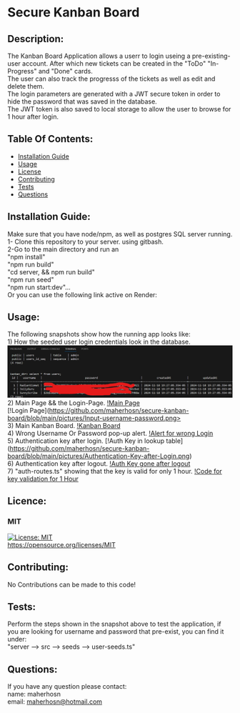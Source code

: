 # Secure Kanban Board

## Description:
The Kanban Board Application allows a userr to login useing a pre-existing- user account. After which new tickets can be created in the "ToDo" "In-Progress" and "Done" cards.<br>The user can also track the progresss of the tickets as well as edit and delete them.<br>The login parameters are generated with a JWT secure token in order to hide the password that was saved in the database.<br>The JWT token is also saved to local storage to allow the user to browse for 1 hour after login.

## Table Of Contents:
- [Installation Guide](#installation-guide)
- [Usage](#usage)
- [License](#license)
- [Contributing](#contributing)
- [Tests](#tests)
- [Questions](#questions)

## Installation Guide:
Make sure that you have node/npm, as well as postgres SQL server running.<br>1- Clone this repository to your server. using gitbash.<br>2-Go to the main directory and run an<br> "npm install" <br>"npm run build"<br>"cd server, && npm run build"<br>"npm run seed"<br>"npm run start:dev"... <br> Or you can use the following link active on Render:

## Usage: 
The following snapshots show how the running app looks like:<br> 1) How the seeded user login credentials look in the database. ![users table after it is seeded](https://github.com/maherhosn/secure-kanban-board/blob/main/pictures/Screenshot_with_Token.png)<br> 2) Main Page && the Login-Page. [!Main Page](https://github.com/maherhosn/secure-kanban-board/blob/main/pictures/Login-Page.png) <br> [!Login Page](https://github.com/maherhosn/secure-kanban-board/blob/main/pictures/Input-username-password.png> <br> 3) Main Kanban Board. [!Kanban Board](https://github.com/maherhosn/secure-kanban-board/blob/main/pictures/Main-Kanban-board.png)<br> 4) Wrong Username Or Password pop-up alert. [!Alert for wrong Login](https://github.com/maherhosn/secure-kanban-board/blob/main/pictures/Wrong-Username-Password.png)<br> 5) Authentication key after login. [!Auth Key in lookup table] (https://github.com/maherhosn/secure-kanban-board/blob/main/pictures/Authentication-Key-after-Login.png)<br> 6) Authentication key after logout. [!Auth Key gone after logout](https://github.com/maherhosn/secure-kanban-board/blob/main/pictures/Authentication-Key-gone-after-logout.png)<br> 7) "auth-routes.ts" showing that the key is valid for only 1 hour. [!Code for key validation for 1 Hour](https://github.com/maherhosn/secure-kanban-board/blob/main/pictures/Auth-key-valid-for-1Hour.png)

## Licence: <br>
### MIT <br>
[![License: MIT](https://img.shields.io/badge/License-MIT-yellow.svg)](https://opensource.org/licenses/MIT) <br>
https://opensource.org/licenses/MIT


## Contributing:
No Contributions can be made to this code!

## Tests:
Perform the steps shown in the snapshot above to test the application, if you are looking for username and password that pre-exist, you can find it under:<br> "server --> src --> seeds --> user-seeds.ts"

## Questions:
If you have any question please contact: <br>
name: maherhosn <br>
email: maherhosn@hotmail.com
  
